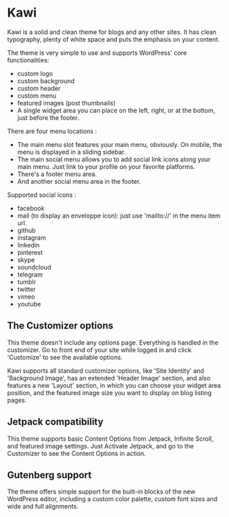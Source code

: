 # Kawi

Kawi is a solid and clean theme for blogs and any other sites.
It has clean typography, plenty of white space and puts the emphasis on your content.

The theme is very simple to use and supports WordPress' core functionalities:

- custom logo
- custom background
- custom header
- custom menu
- featured images (post thumbnails)
- A single widget area you can place on the left, right, or at the bottom, just before the footer.

There are four menu locations :

- The main menu slot features your main menu, obviously. On mobile, the menu is displayed in a sliding sidebar.
- The main social menu allows you to add social link icons along your main menu. Just link to your profile on your favorite platforms.
- There's a footer menu area.
- And another social menu area in the footer.

Supported social icons :

- facebook
- mail (to display an enveloppe icon): just use 'mailto://' in the menu item url.
- github
- instagram
- linkedin
- pinterest
- skype
- soundcloud
- telegram
- tumblr
- twitter
- vimeo
- youtube

## The Customizer options

This theme doesn't include any options page. Everything is handled in the customizer. Go to front end of your site while logged in and click 'Customize' to see the available options.

Kawi supports all standard customizer options, like 'Site Identity' and 'Background Image', has an extended 'Header Image' section, and also features a new 'Layout' section, in which you can choose your widget area position, and the featured image size you want to display on blog listing pages.

## Jetpack compatibility

This theme supports basic Content Options from Jetpack, Infinite Scroll, and featured image settings.
Just Activate Jetpack, and go to the Customizer to see the Content Options in action.

## Gutenberg support

The theme offers simple support for the built-in blocks of the new WordPress editor, including a custom color palette, custom font sizes and wide and full alignments.

